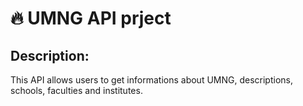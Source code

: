 # 🔥 UMNG API prject

## Description: 
This API allows users to get informations about UMNG, descriptions, schools, faculties and institutes.